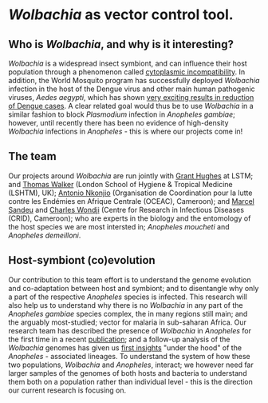 # _Wolbachia_ as vector control tool. #

## Who is _Wolbachia_, and why is it interesting? ##

_Wolbachia_ is a widespread insect symbiont, and can influence their host population through a phenomenon called [cytoplasmic incompatibility](https://en.wikipedia.org/wiki/Cytoplasmic_incompatibility). In addition, the World Mosquito program has successfully deployed _Wolbachia_ infection in the host of the Dengue virus and other main human pathogenic viruses, _Aedes aegypti_, which has shown [very exciting results in reduction of Dengue cases](https://www.worldmosquitoprogram.org/en/work/wolbachia-method/how-it-works). A clear related goal would thus be to use _Wolbachia_ in a similar fashion to block _Plasmodium_ infection in _Anopheles gambiae_; however, until recently there has been no evidence of high-density _Wolbachia_ infections in _Anopheles_ - this is where our projects come in!

## The team ##

Our projects around _Wolbachia_ are run jointly with [Grant Hughes](https://www.lstmed.ac.uk/about/people/dr-grant-hughes) at LSTM; and [Thomas Walker](https://www.lshtm.ac.uk/aboutus/people/walker.thomas) (London School of Hygiene & Tropical Medicine (LSHTM), UK); [Antonio Nkonjio](https://www.researchgate.net/profile/Christophe-Antonio-Nkondjio) (Organisation de Coordination pour la lutte contre les Endémies en Afrique Centrale (OCEAC), Cameroon); and [Marcel Sandeu](https://crid-cam.net/scientist/postdocs/dr-marcel-sandeu/) and [Charles Wondji](https://www.lstmed.ac.uk/about/people/professor-charles-wondji) (Centre for Research in Infectious Diseases (CRID), Cameroon); who are experts in the biology and the entomology of the host species we are most intersted in; _Anopheles moucheti_ and _Anopheles demeilloni_.

## Host-symbiont (co)evolution ##

Our contribution to this team effort is to understand the genome evolution and co-adaptation between host and symbiont; and to disentangle why only a part of the respective _Anopheles_ species is infected. This research will also help us to understand why there is no _Wolbachia_ in any part of the _Anopheles gambiae_ species complex, the in many regions still main; and the arguably most-studied; vector for malaria in sub-saharan Africa. Our research team has described the presence of _Wolbachia_ in _Anopheles_ for the first time in a recent [publication](https://europepmc.org/article/ppr/ppr232387); and a follow-up analysis of the _Wolbachia_ genomes has given us [first insights](https://www.microbiologyresearch.org/content/journal/mgen/10.1099/mgen.0.000805) "under the hood" of the _Anopheles_ - associated lineages. To understand the system of how these two populations, _Wolbachia_ and _Anopheles_, interact; we however need far larger samples of the genomes of both hosts and bacteria to understand them both on a population rather than individual level - this is the direction our current research is focusing on.

